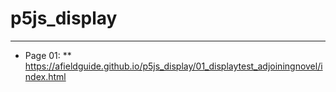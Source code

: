 # p5js_display
***
* Page 01:
** https://afieldguide.github.io/p5js_display/01_displaytest_adjoiningnovel/index.html
